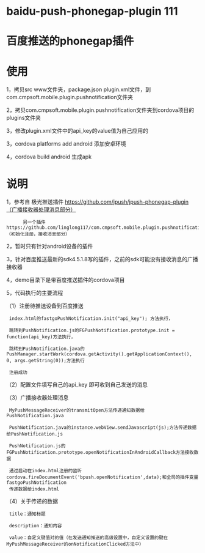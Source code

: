# baidu-push-phonegap-plugin 111
# 百度推送的phonegap插件
# 使用
1，拷贝src www文件夹，package.json plugin.xml文件，到com.cmpsoft.mobile.plugin.pushnotification文件夹

2，拷贝com.cmpsoft.mobile.plugin.pushnotification文件夹到cordova项目的plugins文件夹

3，修改plugin.xml文件中的api_key的value值为自己应用的

3，cordova platforms add android 添加安卓环境

4，cordova build android 生成apk


# 说明
1，参考自 极光推送插件 https://github.com/jpush/jpush-phonegap-plugin（广播接收器处理消息部分）
          
          另一个插件 https://github.com/linglong117/com.cmpsoft.mobile.plugin.pushnotification（初始化注册，接收消息部分）

2，暂时只有针对android设备的插件

3，针对百度推送最新的sdk4.5.1.8写的插件，之前的sdk可能没有接收消息的广播接收器

4，demo目录下是带百度推送插件的cordova项目

5，代码执行的主要流程

（1）注册待推送设备到百度推送

     index.html的fastgoPushNotification.init("api_key"); 方法执行，

     跳转到PushNotification.js的FGPushNotification.prototype.init = function(api_key)方法执行，
     
     跳转到PushNotification.java的PushManager.startWork(cordova.getActivity().getApplicationContext(), 0, args.getString(0));方法执行
     
     注册成功
     
（2）配置文件填写自己的api_key <meta-data android:name="api_key" android:value="api_key" /> 即可收到自己发送的消息

（3）广播接收器处理消息

     MyPushMessageReceiver的transmitOpen方法传递通知数据给PushNotification.java
     
     PushNotification.java的instance.webView.sendJavascript(js);方法传递数据给PushNotification.js
     
     PushNotification.js的FGPushNotification.prototype.openNotificationInAndroidCallback方法接收数据
     
     通过启动在index.html注册的监听cordova.fireDocumentEvent('bpush.openNotification',data);和全局的插件变量fastgoPushNotification
     传递数据给index.html
     
（4）关于传递的数据
     
     title：通知标题
     
     description：通知内容
     
     value：自定义键值对的值（在发送通知推送的高级设置中，自定义设置的键在MyPushMessageReceiver的onNotificationClicked方法中）
